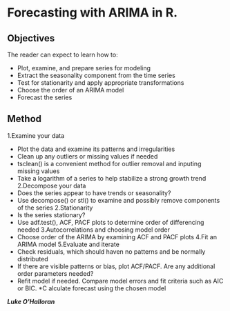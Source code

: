 Forecasting with ARIMA in R.
==================





## Objectives
The reader can expect to learn how to:

* Plot, examine, and prepare series for modeling
* Extract the seasonality component from the time series
* Test for stationarity and apply appropriate transformations
* Choose the order of an ARIMA model
* Forecast the series


## Method
1.Examine your data
* Plot the data and examine its patterns and irregularities
* Clean up any outliers or missing values if needed
* tsclean() is a convenient method for outlier removal and inputing missing values
* Take a logarithm of a series to help stabilize a strong growth trend
2.Decompose your data
* Does the series appear to have trends or seasonality?
* Use decompose() or stl() to examine and possibly remove components of the series
2.Stationarity
* Is the series stationary?
* Use adf.test(), ACF, PACF plots to determine order of differencing needed
3.Autocorrelations and choosing model order
* Choose order of the ARIMA by examining ACF and PACF plots
4.Fit an ARIMA model
5.Evaluate and iterate
* Check residuals, which should haven no patterns and be normally distributed
* If there are visible patterns or bias, plot ACF/PACF. Are any additional order parameters needed?
* Refit model if needed. Compare model errors and fit criteria such as AIC or BIC.
*C alculate forecast using the chosen model





***Luke O'Halloran***
